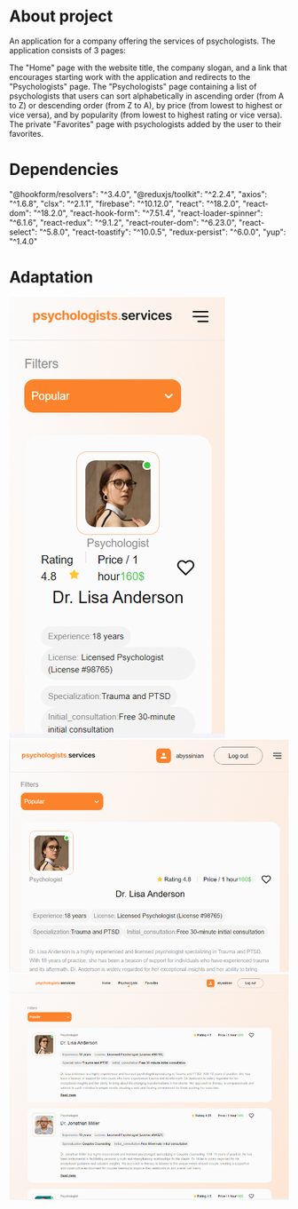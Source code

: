 # About project

An application for a company offering the services of psychologists. The application consists of 3 pages:

The "Home" page with the website title, the company slogan, and a link that encourages starting work with the application and redirects to the "Psychologists" page.
The "Psychologists" page containing a list of psychologists that users can sort alphabetically in ascending order (from A to Z) or descending order (from Z to A), by price (from lowest to highest or vice versa), and by popularity (from lowest to highest rating or vice versa).
The private "Favorites" page with psychologists added by the user to their favorites.

# Dependencies

"@hookform/resolvers": "^3.4.0",
"@reduxjs/toolkit": "^2.2.4",
"axios": "^1.6.8",
"clsx": "^2.1.1",
"firebase": "^10.12.0",
"react": "^18.2.0",
"react-dom": "^18.2.0",
"react-hook-form": "^7.51.4",
"react-loader-spinner": "^6.1.6",
"react-redux": "^9.1.2",
"react-router-dom": "^6.23.0",
"react-select": "^5.8.0",
"react-toastify": "^10.0.5",
"redux-persist": "^6.0.0",
"yup": "^1.4.0"

# Adaptation

<div className="flex">
<img className="w-[200] h-[auto]" src="./src/images/mobil.png" alt="screen"/>
<img  className="w-[200] h-[auto]"src="./src/images/tablet.png" alt="screen"/>
<img  className="w-[200] h-[auto]"src="./src/images/desktop.png" alt="screen"/>
</div>
